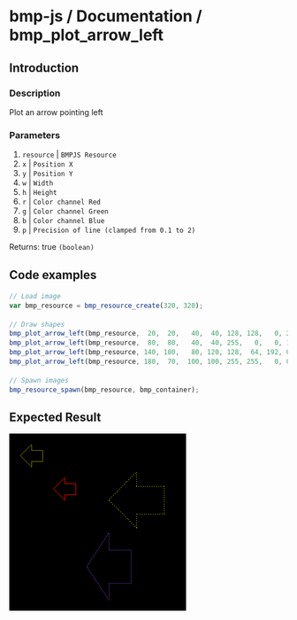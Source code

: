 # bmp-js / Documentation / bmp_plot_arrow_left
## Introduction

### Description

Plot an arrow pointing left

### Parameters

1. `resource` | `BMPJS Resource`
2. `x` | `Position X`
3. `y` | `Position Y`
4. `w` | `Width`
5. `h` | `Height`
6. `r` | `Color channel Red`
7. `g` | `Color channel Green`
8. `b` | `Color channel Blue`
9. `p` | `Precision of line (clamped from 0.1 to 2)`

Returns: true `(boolean)`

## Code examples

```js
// Load image
var bmp_resource = bmp_resource_create(320, 320);

// Draw shapes
bmp_plot_arrow_left(bmp_resource,  20,  20,   40,  40, 128, 128,   0, 2.00);
bmp_plot_arrow_left(bmp_resource,  80,  80,   40,  40, 255,   0,   0, 1.00);
bmp_plot_arrow_left(bmp_resource, 140, 180,   80, 120, 128,  64, 192, 0.50);
bmp_plot_arrow_left(bmp_resource, 180,  70,  100, 100, 255, 255,   0, 0.25);

// Spawn images
bmp_resource_spawn(bmp_resource, bmp_container);
```

## Expected Result

![expected-result](./img/040.png)
